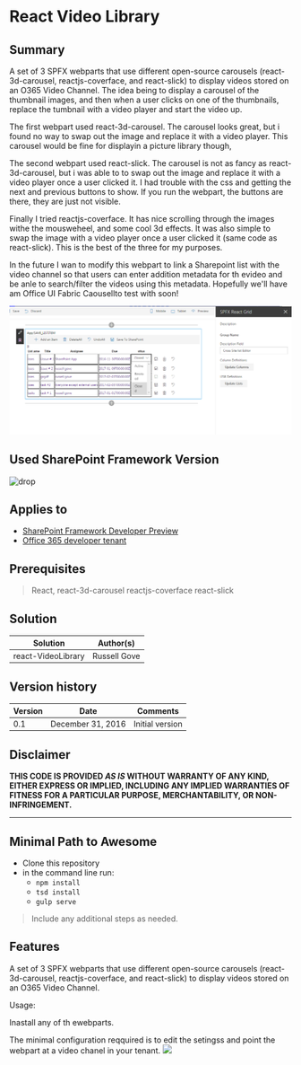 # React Video Library

## Summary
A set of 3 SPFX webparts that use different open-source carousels (react-3d-carousel, reactjs-coverface, and react-slick)
to display videos stored on an O365 Video Channel. The idea being to display a carousel of the thumbnail images, and then 
when a user clicks on one of the thumbnails, replace the tumbnail with a video player and start the video up. 

The first webpart used react-3d-carousel. The carousel looks great, but i found no way to swap out the image and replace 
it with a video player. This carousel would be fine for displayin a picture library though,

The second webpart used react-slick. The carousel is not as fancy as react-3d-carousel, but i was able to to swap out the 
image and replace it with a video player once a user clicked it. I had trouble with the css and getting the next and previous 
buttons to show. If you run the webpart, the buttons are there, they are just not visible. 

Finally I tried reactjs-coverface. It has nice scrolling through the images withe the mousweheel, and some cool 3d effects.
It was also simple to swap the image with a video player once a user clicked it (same code as react-slick). This is the best 
of the three for my purposes.


In the future I wan to modify this webpart to link a Sharepoint list with the video channel so that users can enter addition 
metadata for th evideo and be anle to search/filter the videos using this metadata. Hopefully we'll have am Office UI Fabric
Caousellto test with soon!





![alt tag](/samples/react-spfx-multilist-grid/src/images/editListItems.PNG)


## Used SharePoint Framework Version
![drop](https://img.shields.io/badge/drop-drop5-red.svg)

## Applies to

* [SharePoint Framework Developer Preview](http://dev.office.com/sharepoint/docs/spfx/sharepoint-framework-overview)
* [Office 365 developer tenant](http://dev.office.com/sharepoint/docs/spfx/set-up-your-developer-tenant)



## Prerequisites

> React, react-3d-carousel reactjs-coverface react-slick

## Solution

Solution|Author(s)
--------|---------
 react-VideoLibrary | Russell Gove

## Version history

Version|Date|Comments
-------|----|--------
0.1|December 31, 2016|Initial version


## Disclaimer
**THIS CODE IS PROVIDED *AS IS* WITHOUT WARRANTY OF ANY KIND, EITHER EXPRESS OR IMPLIED, INCLUDING ANY IMPLIED WARRANTIES OF FITNESS FOR A PARTICULAR PURPOSE, MERCHANTABILITY, OR NON-INFRINGEMENT.**

---

## Minimal Path to Awesome

- Clone this repository
- in the command line run:
  - `npm install`
  - `tsd install`
  - `gulp serve`

> Include any additional steps as needed.

## Features
A set of 3 SPFX webparts that use different open-source carousels (react-3d-carousel, reactjs-coverface, and react-slick)
to display videos stored on an O365 Video Channel.

Usage:

Inastall any of th ewebparts.

The minimal configuration reqquired is to edit the setingss and point the webpart at a video chanel in your tenant.
<img src="https://telemetry.sharepointpnp.com/sp-dev-fx-webparts/samples/react-multilist-grid" />




